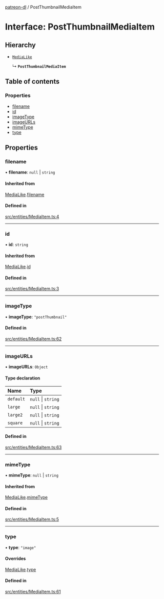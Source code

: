 [patreon-dl](../README.md) / PostThumbnailMediaItem

# Interface: PostThumbnailMediaItem

## Hierarchy

- [`MediaLike`](MediaLike.md)

  ↳ **`PostThumbnailMediaItem`**

## Table of contents

### Properties

- [filename](PostThumbnailMediaItem.md#filename)
- [id](PostThumbnailMediaItem.md#id)
- [imageType](PostThumbnailMediaItem.md#imagetype)
- [imageURLs](PostThumbnailMediaItem.md#imageurls)
- [mimeType](PostThumbnailMediaItem.md#mimetype)
- [type](PostThumbnailMediaItem.md#type)

## Properties

### filename

• **filename**: ``null`` \| `string`

#### Inherited from

[MediaLike](MediaLike.md).[filename](MediaLike.md#filename)

#### Defined in

[src/entities/MediaItem.ts:4](https://github.com/patrickkfkan/patreon-dl/blob/7326660/src/entities/MediaItem.ts#L4)

___

### id

• **id**: `string`

#### Inherited from

[MediaLike](MediaLike.md).[id](MediaLike.md#id)

#### Defined in

[src/entities/MediaItem.ts:3](https://github.com/patrickkfkan/patreon-dl/blob/7326660/src/entities/MediaItem.ts#L3)

___

### imageType

• **imageType**: ``"postThumbnail"``

#### Defined in

[src/entities/MediaItem.ts:62](https://github.com/patrickkfkan/patreon-dl/blob/7326660/src/entities/MediaItem.ts#L62)

___

### imageURLs

• **imageURLs**: `Object`

#### Type declaration

| Name | Type |
| :------ | :------ |
| `default` | ``null`` \| `string` |
| `large` | ``null`` \| `string` |
| `large2` | ``null`` \| `string` |
| `square` | ``null`` \| `string` |

#### Defined in

[src/entities/MediaItem.ts:63](https://github.com/patrickkfkan/patreon-dl/blob/7326660/src/entities/MediaItem.ts#L63)

___

### mimeType

• **mimeType**: ``null`` \| `string`

#### Inherited from

[MediaLike](MediaLike.md).[mimeType](MediaLike.md#mimetype)

#### Defined in

[src/entities/MediaItem.ts:5](https://github.com/patrickkfkan/patreon-dl/blob/7326660/src/entities/MediaItem.ts#L5)

___

### type

• **type**: ``"image"``

#### Overrides

[MediaLike](MediaLike.md).[type](MediaLike.md#type)

#### Defined in

[src/entities/MediaItem.ts:61](https://github.com/patrickkfkan/patreon-dl/blob/7326660/src/entities/MediaItem.ts#L61)
